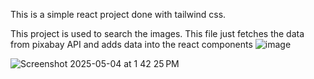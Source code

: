 This is a simple react project done with tailwind css.

This project is used to search the images. This file just fetches the data from pixabay API and adds data into the react components
![image](https://github.com/praneethNellutla/imagegalary/assets/116669539/66c2d986-67c1-4422-963e-f2674e736100)


![Screenshot 2025-05-04 at 1 42 25 PM](https://github.com/user-attachments/assets/c8d252c7-1983-4710-8747-83aa1c075eb5)
